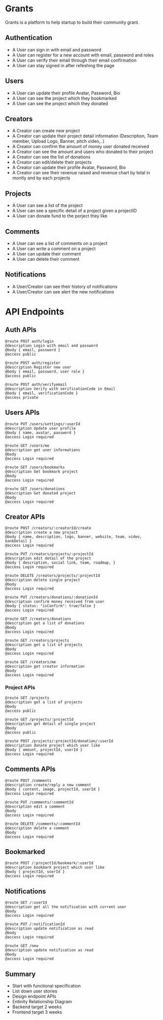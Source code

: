 # Grants
Grants is a platform to help startup to build their community grant.

## Authentication

- A User can sign in with email and password
- A User can register for a new account with email, password and roles
- A User can verify their email through their email confirmation
- A User can stay signed in after refeshing the page


## Users

- A User can update their profile Avatar, Password, Bio
- A User can see the project which they bookmarked
- A User can see the project which they donated

## Creators

- A Creator can create new project
- A Creator can update their project detail information (Description, Team member, Upload Logo, Banner, pitch video,..)
- A Creator can confirm the amount of money user donated received
- A Creator can see the amount and users who donated to their project
- A Creator can see the list of donations
- A Creator can edit/delete their projects
- A Creator can update their profile Avatar, Password, Bio
- A Creator can see their revenue raised and revenue chart by total in montly and by each projects

## Projects

- A User can see a list of the project
- A User can see a specific detail of a project given a projectID
- A User can donate fund to the porject they like


## Comments

- A User can see a list of comments on a project
- A User can write a comment on a project
- A User can update their comment
- A User can delete their comment

## Notifications

- A User/Creator can see their history of notifications
- A User/Creator can see alert the new notifications 

# API Endpoints

## Auth APIs


```
@route POST auth/login
@description Login with email and password
@body { email, password }
@access public
```

```
@route POST auth/register
@description Register new user
@body { email, password, user role }
@access public
```

```
@route POST auth/verifyemail
@description Verify with verificationCode in Email
@body { email, verificationCode }
@access private
```


## Users APIs

```
@route PUT /users/settings/:userId
@description Update user profile
@body { name, avatar, password }
@access Login required
```

```
@route GET /users/me
@description get user informations
@body 
@access Login required
```

```
@route GET /users/bookmarks
@description Get bookmark project
@body 
@access Login required
```

```
@route GET /users/donations
@description Get donated project
@body 
@access Login required
```

## Creator APIs


```
@route POST /creators/:creatorId/create
@description create a new project
@body { name, description, logo, banner, website, team, video, bankDetail }
@access Login required
```

```
@route PUT /creators/projects/:projectId
@description edit detail of the project
@body { description, social link, team, roadmap, }
@access Login required
```

```
@route DELETE /creators/projects/:projectId
@description delete single project
@body 
@access Login required
```

```
@route PUT /creators/donations/:donationId
@description confirm money received from user
@body { status: "isConfirm": true/false }
@access Login required
```

```
@route GET /creators/donations
@description get a list of donations
@body 
@access Login required
```

```
@route GET /creators/projects
@description get a list of projects
@body 
@access Login required
```

```
@route GET /creators/me
@description get creator information
@body 
@access Login required
```


### Project APIs

```
@route GET /projects
@description get a list of projects
@body 
@access public
```

```
@route GET /projects/:projectId
@description get detail of single project
@body 
@access public
```

```
@route POST /projects/:projectId/donation/:userId
@description donate project which user like
@body { amount, projectId, userId }
@access Login required
```


## Comments APIs

```
@route POST /comments
@description create/reply a new comment
@body { content, image, projectId, userId }
@access Login required
```

```
@route PUT /comments/:commentId
@description edit a comment
@body 
@access Login required
```

```
@route DELETE /comments/:commentId
@description delete a comment
@body 
@access Login required
```
## Bookmarked

```
@route POST /:projectId/bookmark/:userId
@description bookmark project which user like
@body { projectId, userId }
@access Login required
```

## Notifications


```
@route GET /:userId
@description get all the notification with current user
@body
@access Login required
```

```
@route PUT /:notificationId 
@description update notification as read
@body
@access Login required
```

```
@route GET /new
@description update notification as read
@body
@access Login required
```



## Summary

- Start with functional specification 
- List down user stories
- Design endpoint APIs
- Entinity Relationship Diagram
- Backend target 2 weeks
- Frontend target 3 weeks

